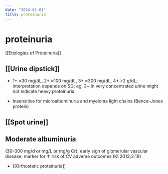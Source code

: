 ```yaml
---
date: "2024-01-01"
title: proteinuria
---
```


# proteinuria

[[Etiologies of Proteinuria]]

## [[Urine dipstick]]

* 1+ ≈30 mg/dL, 2+ ≈100 mg/dL, 3+ ≈300 mg/dL, 4+ >2 g/dL; interpretation depends on SG; eg, 3+ in very concentrated urine might not indicate heavy proteinuria

* Insensitive for microalbuminuria and myeloma light chains (Bence-Jones protein)

## [[Spot urine]]
## Moderate albuminuria
(30–300 mg/d or mg/L or mg/g Cr): early sign of glomerular vascular disease; marker for ↑ risk of CV adverse outcomes (KI 2013;3:19)

* [[Orthostatic proteinuria]]
